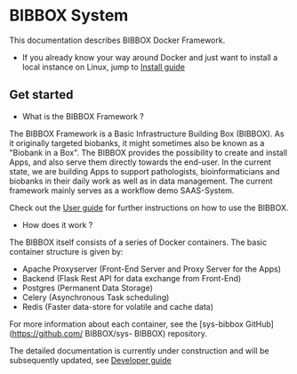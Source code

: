 #  BIBBOX System

This documentation describes BIBBOX Docker Framework. <br>

* If you already know your way around Docker and just want to install a local instance on Linux, jump to [Install  guide](installation_v4_bibbox_linux)

## Get started

* What is the BIBBOX Framework ?

The  BIBBOX Framework is a Basic Infrastructure Building Box (BIBBOX). As it originally targeted biobanks, it might sometimes also be known as a "Biobank in a Box". The BIBBOX provides the possibility to create and install Apps, and also serve them directly towards the end-user. In the current state, we are building Apps to support pathologists, bioinformaticians and biobanks in their daily work as well as in data management. The current framework mainly serves as a workflow demo SAAS-System. 

Check out the [User guide](user-guide) for further instructions on how to use the  BIBBOX.


* How does it work ?

The  BIBBOX itself consists of a series of Docker containers. The basic container structure is given by:

* Apache Proxyserver (Front-End Server and Proxy Server for the Apps)
* Backend (Flask Rest API for data exchange from Front-End) 
* Postgres (Permanent Data Storage)
* Celery (Asynchronous Task scheduling)
* Redis (Faster data-store for volatile and cache data)

For more information about each container, see the [sys-bibbox GitHub](https://github.com/ BIBBOX/sys- BIBBOX) repository.

The detailed documentation is currently under construction and will be subsequently updated, see [Developer guide](developer-guide)








